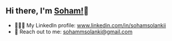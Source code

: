 ## Hi there, I'm [Soham!](https://github.com/SohamSolankii)👋

- 👨🏽‍💻 My LinkedIn profile: www.linkedin.com/in/sohamsolankii<br>
- 💬 Reach out to me: sohammsolanki@gmail.com

<!--
**SohamSolankii/SohamSolankii** is a ✨ _special_ ✨ repository because its `README.md` (this file) appears on your GitHub profile.
![](https://komarev.com/ghpvc/?username=SohamSolankii&color=blueviolet)

Here are some ideas to get you started:

- 🔭 I’m currently working on ...
- 🌱 I’m currently learning ...
- 👯 I’m looking to collaborate on ...
- 🤔 I’m looking for help with ...
- 💬 Ask me about ...
- 📫 How to reach me: ...
- 😄 Pronouns: ...
- ⚡ Fun fact: ...
-->
